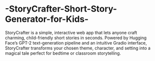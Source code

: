 # -StoryCrafter-Short-Story-Generator-for-Kids-
StoryCrafter is a simple, interactive web app that lets anyone craft charming, child-friendly short stories in seconds. Powered by Hugging Face’s GPT-2 text-generation pipeline and an intuitive Gradio interface, StoryCrafter transforms your chosen theme, character, and setting into a magical tale perfect for bedtime or classroom storytelling.
